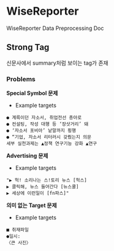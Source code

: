 # WiseReporter
WiseReporter Data Preprocessing Doc

## Strong Tag
신문사에서 summary처럼 보이는 tag가 존재
### Problems
**Special Symbol 문제** <br>
- Example targets
```
● 계륵이던 자소서, 취업전선 총아로
● 컨설팅, 작성 대행 등 ‘장삿거리’ 돼
● ‘자소서 포비아’ 낱말까지 횡행
● “기업, 자소서 리터러시 갖췄는지 의문
세부 실천과제는 ▲정책 연구기능 강화 ▲연구
```
**Advertising 문제** <br>
- Example targets
```
"▶ 헉! 소리나는 스!토리 뉴스 [헉스]
▶ 클릭해, 뉴스 들어간다 [뉴스쿨]
▶ 세상에 이런일이 [fn파스]"
```
**의미 없는 Target 문제** <br>
- Example targets
```
■ 취재파일
●일시:
〈큰 사진〉
```

```python

```
